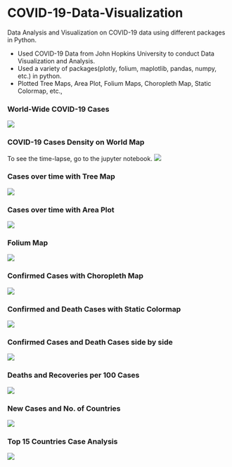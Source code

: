 # COVID-19-Data-Visualization
Data Analysis and Visualization on COVID-19 data using different packages in Python.

* Used COVID-19 Data from John Hopkins University to conduct Data Visualization and Analysis.
* Used a variety of packages(plotly, folium, maplotlib, pandas, numpy, etc.) in python.
* Plotted Tree Maps, Area Plot, Folium Maps, Choropleth Map, Static Colormap, etc.,

### World-Wide COVID-19 Cases

![](https://github.com/joshuapuram/Joshua_Portfolio/blob/main/images/newplot.png)

### COVID-19 Cases Density on World Map

To see the time-lapse, go to the jupyter notebook.
![](https://github.com/joshuapuram/Joshua_Portfolio/blob/main/images/2nd%20plot.png)

### Cases over time with Tree Map

![](https://github.com/joshuapuram/Joshua_Portfolio/blob/main/images/3rd%20plot.png)

### Cases over time with Area Plot

![](https://github.com/joshuapuram/Joshua_Portfolio/blob/main/images/4th%20plot.png)


### Folium Map

![](https://github.com/joshuapuram/Joshua_Portfolio/blob/main/images/5th%20plot.png)

### Confirmed Cases with Choropleth Map

![](https://github.com/joshuapuram/Joshua_Portfolio/blob/main/images/6th%20plot.png)

### Confirmed and Death Cases with Static Colormap

![](https://github.com/joshuapuram/Joshua_Portfolio/blob/main/images/7th%20plot.png)



### Confirmed Cases and Death Cases side by side

![](https://github.com/joshuapuram/Joshua_Portfolio/blob/main/images/8th%20plot.png)

### Deaths and Recoveries per 100 Cases
![](https://github.com/joshuapuram/Joshua_Portfolio/blob/main/images/9th%20plot.png)

### New Cases and No. of Countries 
![](https://github.com/joshuapuram/Joshua_Portfolio/blob/main/images/10th%20plot.png)

### Top 15 Countries Case Analysis

![](https://github.com/joshuapuram/Joshua_Portfolio/blob/main/images/11th%20plot.png)

